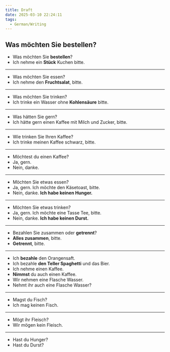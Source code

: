 ```yaml
---
title: Draft
date: 2025-03-10 22:24:11
tags: 
  - German/Writing
---
```


## Was möchten Sie bestellen?

- Was möchten Sie **bestellen**?
- Ich nehme ein **Stück** Kuchen bitte.
---
- Was möchten Sie essen?
- Ich nehme den **Fruchtsalat**, bitte.
---
- Was möchten Sie trinken?
- Ich trinke ein Wasser ohne **Kohlensäure** bitte.
---
- Was hätten Sie gern?
- Ich hätte gern einen Kaffee mit Milch und Zucker, bitte.
---
- Wie trinken Sie Ihren Kaffee?
- Ich trinke meinen Kaffee schwarz, bitte.
---
- Möchtest du einen Kaffee?
- Ja, gern.
- Nein, danke.
---
- Möchten Sie etwas essen?
- Ja, gern. Ich möchte den Käsetoast, bitte.
- Nein, danke. **Ich habe keinen Hunger.**
---
- Möchten Sie etwas trinken?
- Ja, gern. Ich möchte eine Tasse Tee, bitte.
- Nein, danke. **Ich habe keinen Durst.**
---
- Bezahlen Sie zusammen oder **getrennt**?
- **Alles zusammen**, bitte.
- **Getrennt**, bitte.
---
- Ich **bezahle** den Orangensaft.
- Ich bezahle **den Teller Spaghetti** und das Bier.
- Ich nehme einen Kaffee.
- **Nimmst** du auch einen Kaffee.
- Wir nehmen eine Flasche Wasser.
- Nehmt ihr auch eine Flasche Wasser?
---
- Magst du Fisch?
- Ich mag keinen Fisch.
---
- Mögt ihr Fleisch?
- Wir mögen kein Fleisch.
---
- Hast du Hunger?
- Hast du Durst?
